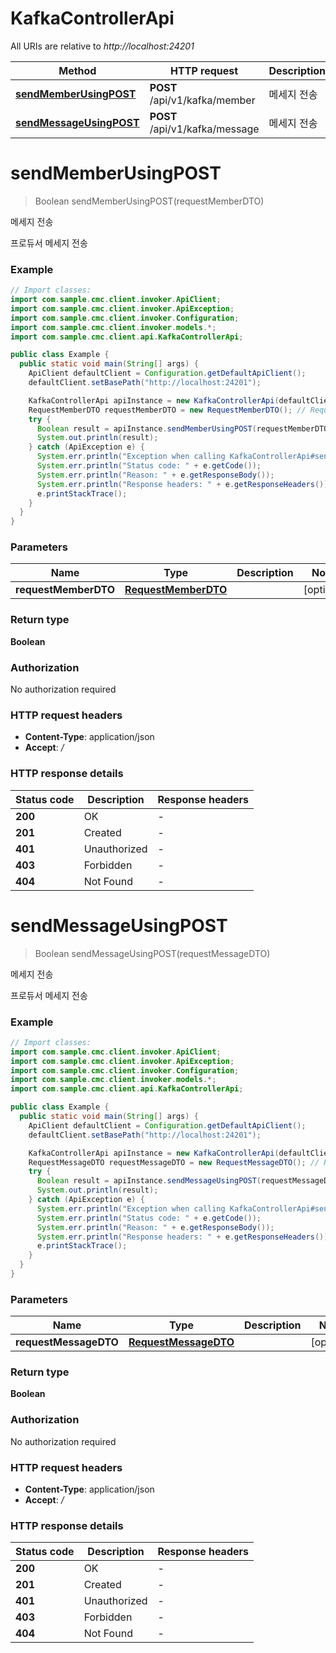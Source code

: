 # KafkaControllerApi

All URIs are relative to *http://localhost:24201*

Method | HTTP request | Description
------------- | ------------- | -------------
[**sendMemberUsingPOST**](KafkaControllerApi.md#sendMemberUsingPOST) | **POST** /api/v1/kafka/member | 메세지 전송
[**sendMessageUsingPOST**](KafkaControllerApi.md#sendMessageUsingPOST) | **POST** /api/v1/kafka/message | 메세지 전송


<a name="sendMemberUsingPOST"></a>
# **sendMemberUsingPOST**
> Boolean sendMemberUsingPOST(requestMemberDTO)

메세지 전송

프로듀서 메세지 전송

### Example
```java
// Import classes:
import com.sample.cmc.client.invoker.ApiClient;
import com.sample.cmc.client.invoker.ApiException;
import com.sample.cmc.client.invoker.Configuration;
import com.sample.cmc.client.invoker.models.*;
import com.sample.cmc.client.api.KafkaControllerApi;

public class Example {
  public static void main(String[] args) {
    ApiClient defaultClient = Configuration.getDefaultApiClient();
    defaultClient.setBasePath("http://localhost:24201");

    KafkaControllerApi apiInstance = new KafkaControllerApi(defaultClient);
    RequestMemberDTO requestMemberDTO = new RequestMemberDTO(); // RequestMemberDTO | 
    try {
      Boolean result = apiInstance.sendMemberUsingPOST(requestMemberDTO);
      System.out.println(result);
    } catch (ApiException e) {
      System.err.println("Exception when calling KafkaControllerApi#sendMemberUsingPOST");
      System.err.println("Status code: " + e.getCode());
      System.err.println("Reason: " + e.getResponseBody());
      System.err.println("Response headers: " + e.getResponseHeaders());
      e.printStackTrace();
    }
  }
}
```

### Parameters

Name | Type | Description  | Notes
------------- | ------------- | ------------- | -------------
 **requestMemberDTO** | [**RequestMemberDTO**](RequestMemberDTO.md)|  | [optional]

### Return type

**Boolean**

### Authorization

No authorization required

### HTTP request headers

 - **Content-Type**: application/json
 - **Accept**: */*

### HTTP response details
| Status code | Description | Response headers |
|-------------|-------------|------------------|
**200** | OK |  -  |
**201** | Created |  -  |
**401** | Unauthorized |  -  |
**403** | Forbidden |  -  |
**404** | Not Found |  -  |

<a name="sendMessageUsingPOST"></a>
# **sendMessageUsingPOST**
> Boolean sendMessageUsingPOST(requestMessageDTO)

메세지 전송

프로듀서 메세지 전송

### Example
```java
// Import classes:
import com.sample.cmc.client.invoker.ApiClient;
import com.sample.cmc.client.invoker.ApiException;
import com.sample.cmc.client.invoker.Configuration;
import com.sample.cmc.client.invoker.models.*;
import com.sample.cmc.client.api.KafkaControllerApi;

public class Example {
  public static void main(String[] args) {
    ApiClient defaultClient = Configuration.getDefaultApiClient();
    defaultClient.setBasePath("http://localhost:24201");

    KafkaControllerApi apiInstance = new KafkaControllerApi(defaultClient);
    RequestMessageDTO requestMessageDTO = new RequestMessageDTO(); // RequestMessageDTO | 
    try {
      Boolean result = apiInstance.sendMessageUsingPOST(requestMessageDTO);
      System.out.println(result);
    } catch (ApiException e) {
      System.err.println("Exception when calling KafkaControllerApi#sendMessageUsingPOST");
      System.err.println("Status code: " + e.getCode());
      System.err.println("Reason: " + e.getResponseBody());
      System.err.println("Response headers: " + e.getResponseHeaders());
      e.printStackTrace();
    }
  }
}
```

### Parameters

Name | Type | Description  | Notes
------------- | ------------- | ------------- | -------------
 **requestMessageDTO** | [**RequestMessageDTO**](RequestMessageDTO.md)|  | [optional]

### Return type

**Boolean**

### Authorization

No authorization required

### HTTP request headers

 - **Content-Type**: application/json
 - **Accept**: */*

### HTTP response details
| Status code | Description | Response headers |
|-------------|-------------|------------------|
**200** | OK |  -  |
**201** | Created |  -  |
**401** | Unauthorized |  -  |
**403** | Forbidden |  -  |
**404** | Not Found |  -  |

